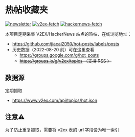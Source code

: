 # 热帖收藏夹

[![newsletter](https://github.com/jiacai2050/hot-posts/workflows/newsletter/badge.svg)](https://github.com/jiacai2050/hot-posts/actions?query=workflow%3Anewsletter) [![v2ex-fetch](https://github.com/jiacai2050/hot-posts/workflows/v2ex-fetch/badge.svg)](https://github.com/jiacai2050/hot-posts/actions?query=workflow%3Av2ex-fetch)
[![hackernews-fetch](https://github.com/jiacai2050/hot-posts/workflows/hackernews-fetch/badge.svg)](https://github.com/jiacai2050/hot-posts/actions?query=workflow%3Ahackernews-fetch)

本项目定期采集 V2EX/HackerNews 站点的热帖，在线浏览地址：

- https://github.com/jiacai2050/hot-posts/labels/posts
- 历史数据（2022-08-20 前）可在这里查看
  - https://groups.google.com/g/hot_posts
  - <del>https://groups.io/g/v2ex/topics （支持 RSS ）</del>

## 数据源

定期抓取
- https://www.v2ex.com/api/topics/hot.json

## 注意⚠️

为了防止重复抓取，需要将 v2ex 表的 url 字段设为唯一索引

